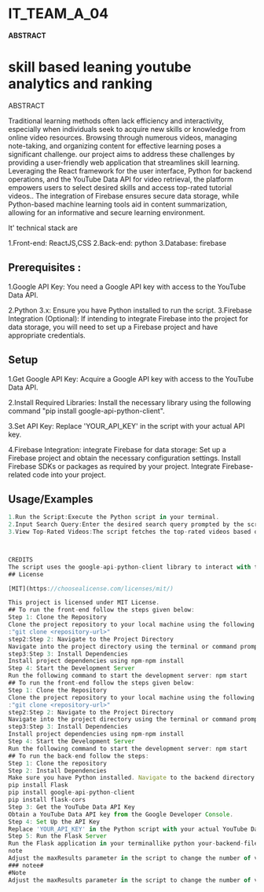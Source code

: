 # IT_TEAM_A_04
**ABSTRACT**
# skill based leaning youtube analytics and ranking
ABSTRACT 

 Traditional learning methods often lack efficiency and interactivity, especially when individuals seek to acquire new skills or knowledge from online video resources. Browsing through numerous videos, managing note-taking, and organizing content for effective learning poses a significant challenge.
  our project aims to address these challenges by providing a user-friendly web application that streamlines skill learning. Leveraging the React framework for the user interface, Python for backend operations, and the YouTube Data API for video retrieval, the platform empowers users to select desired skills and access top-rated tutorial videos.. The integration of Firebase ensures secure data storage, while Python-based machine learning tools aid in content summarization, allowing for an informative and secure learning environment.

  It' technical stack are

1.Front-end: ReactJS,CSS
2.Back-end: python
3.Database: firebase



## Prerequisites :
1.Google API Key: You need a Google API key with access to the YouTube Data API.

2.Python 3.x: Ensure you have Python installed to run the script.
3.Firebase Integration (Optional): If intending to integrate Firebase into the project for data storage, you will need to set up a Firebase project and have appropriate credentials.
## Setup
1.Get Google API Key:
Acquire a Google API key with access to the YouTube Data API.

2.Install Required Libraries:
Install the necessary library using the following command
"pip install google-api-python-client".

3.Set API Key:
Replace 'YOUR_API_KEY' in the script with your actual API key.

4.Firebase Integration:
integrate Firebase for data storage:
Set up a Firebase project and obtain the necessary configuration settings.
Install Firebase SDKs or packages as required by your project.
Integrate Firebase-related code into your project.
## Usage/Examples

```javascript
1.Run the Script:Execute the Python script in your terminal.
2.Input Search Query:Enter the desired search query prompted by the script.
3.View Top-Rated Videos:The script fetches the top-rated videos based on your search query and displays their details such as title, URL, views, likes, comments, and the total count (likes + comments + views).



CREDITS
The script uses the google-api-python-client library to interact with the YouTube Data API.
## License

[MIT](https://choosealicense.com/licenses/mit/)

This project is licensed under MIT License.
## To run the front-end follow the steps given below:
Step 1: Clone the Repository
Clone the project repository to your local machine using the following commandcode
:"git clone <repository-url>"
step2:Step 2: Navigate to the Project Directory
Navigate into the project directory using the terminal or command prompt:cd project-directory-name
step3:Step 3: Install Dependencies
Install project dependencies using npm-npm install
Step 4: Start the Development Server
Run the following command to start the development server: npm start
## To run the front-end follow the steps given below:
Step 1: Clone the Repository
Clone the project repository to your local machine using the following commandcode
:"git clone <repository-url>"
step2:Step 2: Navigate to the Project Directory
Navigate into the project directory using the terminal or command prompt:cd project-directory-name
step3:Step 3: Install Dependencies
Install project dependencies using npm-npm install
Step 4: Start the Development Server
Run the following command to start the development server: npm start
## To run the back-end follow the steps:
Step 1: Clone the repository
Step 2: Install Dependencies
Make sure you have Python installed. Navigate to the backend directory in your terminal and install the required Python packages:
pip install Flask
pip install google-api-python-client
pip install flask-cors
Step 3: Get the YouTube Data API Key
Obtain a YouTube Data API key from the Google Developer Console.
Step 4: Set Up the API Key
Replace 'YOUR_API_KEY' in the Python script with your actual YouTube Data API key.
Step 5: Run the Flask Server
Run the Flask application in your terminallike python your-backend-file-name.py.
note
Adjust the maxResults parameter in the script to change the number of videos fetched per query.
### notee#
#Note
Adjust the maxResults parameter in the script to change the number of videos fetched per query.
